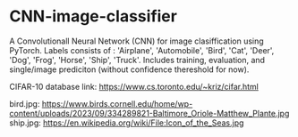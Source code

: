 # CNN-image-classifier
A Convolutionall Neural Network (CNN) for image clasiffication using PyTorch. Labels consists of : 'Airplane', 'Automobile', 'Bird', 'Cat', 'Deer', 'Dog', 'Frog', 'Horse', 'Ship', 'Truck'. Includes training, evaluation, and single/image prediciton (without confidence thereshold for now).

CIFAR-10 database link: https://www.cs.toronto.edu/~kriz/cifar.html

bird.jpg: https://www.birds.cornell.edu/home/wp-content/uploads/2023/09/334289821-Baltimore_Oriole-Matthew_Plante.jpg
ship.jpg: https://en.wikipedia.org/wiki/File:Icon_of_the_Seas.jpg
